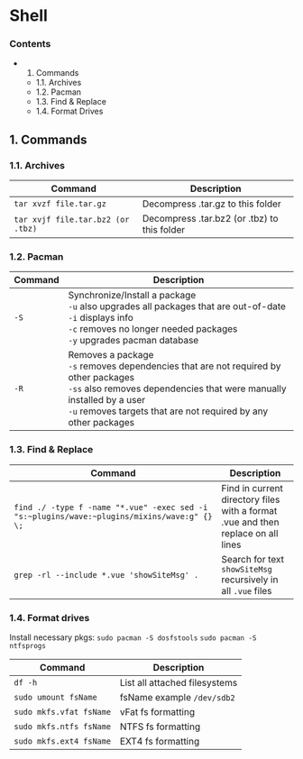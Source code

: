 # Shell
### Contents
  - 1. Commands
    - 1.1. Archives
    - 1.2. Pacman
    - 1.3. Find & Replace
    - 1.4. Format Drives


## 1. Commands
### 1.1. Archives

| Command | Description |
|---|---|
|`tar xvzf file.tar.gz`| Decompress .tar.gz to this folder |
|`tar xvjf file.tar.bz2 (or .tbz)`| Decompress .tar.bz2 (or .tbz) to this folder |

### 1.2. Pacman
| Command | Description |
|---|---|
|`-S`| Synchronize/Install a package<br>`-u` also upgrades all packages that are out-of-date<br>`-i` displays info<br>`-c` removes no longer needed packages<br>`-y` upgrades pacman database |
|`-R`| Removes a package<br>`-s` removes dependencies that are not required by other packages<br>`-ss` also removes dependencies that were manually installed by a user<br>`-u` removes targets that are not required by any other packages |

### 1.3. Find & Replace

| Command | Description |
|---|---|
|`find ./ -type f -name "*.vue" -exec sed -i "s:~plugins/wave:~plugins/mixins/wave:g" {} \;`| Find in current directory files with a format .vue and then replace on all lines |
|`grep -rl --include *.vue 'showSiteMsg' .`|Search for text `showSiteMsg` recursively in all `.vue` files|

### 1.4. Format drives

Install necessary pkgs:
`sudo pacman -S dosfstools`
`sudo pacman -S ntfsprogs`

| Command | Description |
|---|---|
|`df -h`| List all attached filesystems |
|`sudo umount fsName`|fsName example `/dev/sdb2`|
|`sudo mkfs.vfat fsName`|vFat fs formatting|
|`sudo mkfs.ntfs fsName`|NTFS fs formatting|
|`sudo mkfs.ext4 fsName`|EXT4 fs formatting|
